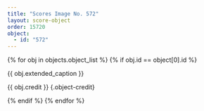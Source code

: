 ```yaml
---
title: "Scores Image No. 572"
layout: score-object
order: 15720
object:
  - id: "572"
---
```


{% for obj in objects.object_list %}
{% if obj.id == object[0].id %}

{{ obj.extended_caption }}

{{ obj.credit }} {.object-credit}

{% endif %}
{% endfor %}
